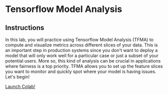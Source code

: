 # Tensorflow Model Analysis

## Instructions

In this lab, you will practice using Tensorflow Model Analysis (TFMA) to compute and visualize metrics across different slices of your data. This is an important step in production systems since you don't want to deploy a model that will only work well for a particular case or just a subset of your potential users. More so, this kind of analysis can be crucial in applications where fairness is a top priority. TFMA allows you to set up the feature slices you want to monitor and quickly spot where your model is having issues. Let's begin!

[Launch Colab!](https://colab.research.google.com/drive/1M4PT5lWZSkaBzrliBCDFBXgfjDhLzf9n)